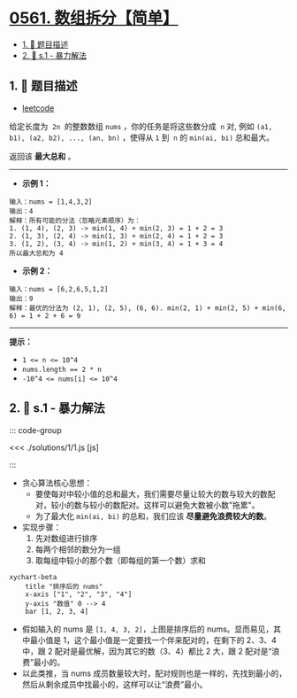# [0561. 数组拆分【简单】](https://github.com/tnotesjs/TNotes.leetcode/tree/main/notes/0561.%20%E6%95%B0%E7%BB%84%E6%8B%86%E5%88%86%E3%80%90%E7%AE%80%E5%8D%95%E3%80%91)

<!-- region:toc -->

- [1. 📝 题目描述](#1--题目描述)
- [2. 🎯 s.1 - 暴力解法](#2--s1---暴力解法)

<!-- endregion:toc -->

## 1. 📝 题目描述

- [leetcode](https://leetcode.cn/problems/array-partition/)

给定长度为  `2n`  的整数数组 `nums` ，你的任务是将这些数分成  `n` 对, 例如 `(a1, b1), (a2, b2), ..., (an, bn)` ，使得从 `1` 到  `n` 的 `min(ai, bi)` 总和最大。

返回该 **最大总和** 。

---

- **示例 1：**

```
输入：nums = [1,4,3,2]
输出：4
解释：所有可能的分法（忽略元素顺序）为：
1. (1, 4), (2, 3) -> min(1, 4) + min(2, 3) = 1 + 2 = 3
2. (1, 3), (2, 4) -> min(1, 3) + min(2, 4) = 1 + 2 = 3
3. (1, 2), (3, 4) -> min(1, 2) + min(3, 4) = 1 + 3 = 4
所以最大总和为 4

```

- **示例 2：**

```
输入：nums = [6,2,6,5,1,2]
输出：9
解释：最优的分法为 (2, 1), (2, 5), (6, 6). min(2, 1) + min(2, 5) + min(6, 6) = 1 + 2 + 6 = 9
```

---

**提示：**

- `1 <= n <= 10^4`
- `nums.length == 2 * n`
- `-10^4 <= nums[i] <= 10^4`

## 2. 🎯 s.1 - 暴力解法

::: code-group

<<< ./solutions/1/1.js [js]

:::

- 贪心算法核心思想：
  - 要使每对中较小值的总和最大，我们需要尽量让较大的数与较大的数配对，较小的数与较小的数配对。这样可以避免大数被小数"拖累"。
  - 为了最大化 `min(ai, bi)` 的总和，我们应该 **尽量避免浪费较大的数**。
- 实现步骤：
  1. 先对数组进行排序
  2. 每两个相邻的数分为一组
  3. 取每组中较小的那个数（即每组的第一个数）求和

```mermaid
xychart-beta
    title "排序后的 nums"
    x-axis ["1", "2", "3", "4"]
    y-axis "数值" 0 --> 4
    bar [1, 2, 3, 4]
```

- 假如输入的 nums 是 `[1, 4, 3, 2]`，上图是排序后的 nums。显而易见，其中最小值是 1，这个最小值是一定要找一个伴来配对的，在剩下的 2、3、4 中，跟 2 配对是最优解，因为其它的数（3、4）都比 2 大，跟 2 配对是“浪费”最小的。
- 以此类推，当 nums 成员数量较大时，配对规则也是一样的，先找到最小的，然后从剩余成员中找最小的，这样可以让“浪费”最小。

